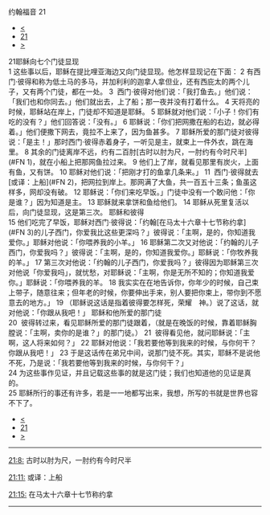 ﻿





 约翰福音 21




* [<](bible/JHN20.md)
* [21](bible/JHN.md)
* [>](bible/ACT01.md)



 
21耶稣向七个门徒显现  
1 这些事以后，耶稣在提比哩亚海边又向门徒显现。他怎样显现记在下面： 
2 有西门·彼得和称为低土马的多马，并加利利的迦拿人拿但业，还有西庇太的两个儿子，又有两个门徒，都在一处。 
3  西门·彼得对他们说：「我打鱼去。」他们说：「我们也和你同去。」他们就出去，上了船；那一夜并没有打着什么。 
4 天将亮的时候，耶稣站在岸上，门徒却不知道是耶稣。 
5 耶稣就对他们说：「小子！你们有吃的没有？」他们回答说：「没有。」 
6 耶稣说：「你们把网撒在船的右边，就必得着。」他们便撒下网去，竟拉不上来了，因为鱼甚多。 
7 耶稣所爱的那门徒对彼得说：「是主！」那时西门·彼得赤着身子，一听见是主，就束上一件外衣，跳在海里。 
8 其余的门徒离岸不远，约有二百肘[古时以肘为尺，一肘约有今时尺半](#FN
1)，就在小船上把那网鱼拉过来。 
9 他们上了岸，就看见那里有炭火，上面有鱼，又有饼。 
10 耶稣对他们说：「把刚才打的鱼拿几条来。」 
11  西门·彼得就去[或译：上船](#FN
2)，把网拉到岸上。那网满了大鱼，共一百五十三条；鱼虽这样多，网却没有破。 
12 耶稣说：「你们来吃早饭。」门徒中没有一个敢问他：「你是谁？」因为知道是主。 
13 耶稣就来拿饼和鱼给他们。 
14 耶稣从死里复活以后，向门徒显现，这是第三次。 耶稣和彼得  
15 他们吃完了早饭，耶稣对西门·彼得说：「约翰[在马太十六章十七节称约拿](#FN
3)的儿子西门，你爱我比这些更深吗？」彼得说：「主啊，是的，你知道我爱你。」耶稣对他说：「你喂养我的小羊。」 
16 耶稣第二次又对他说：「约翰的儿子西门，你爱我吗？」彼得说：「主啊，是的，你知道我爱你。」耶稣说：「你牧养我的羊。」 
17 第三次对他说：「约翰的儿子西门，你爱我吗？」彼得因为耶稣第三次对他说「你爱我吗」，就忧愁，对耶稣说：「主啊，你是无所不知的；你知道我爱你。」耶稣说：「你喂养我的羊。 
18 我实实在在地告诉你，你年少的时候，自己束上带子，随意往来；但年老的时候，你要伸出手来，别人要把你束上，带你到不愿意去的地方。」 
19 （耶稣说这话是指着彼得要怎样死，荣耀　神。）说了这话，就对他说：「你跟从我吧！」 耶稣和他所爱的那门徒  
20  彼得转过来，看见耶稣所爱的那门徒跟着，（就是在晚饭的时候，靠着耶稣胸膛说：「主啊，卖你的是谁？」的那门徒。） 
21  彼得看见他，就问耶稣说：「主啊，这人将来如何？」 
22 耶稣对他说：「我若要他等到我来的时候，与你何干？你跟从我吧！」 
23 于是这话传在弟兄中间，说那门徒不死。其实，耶稣不是说他不死，乃是说：「我若要他等到我来的时候，与你何干？」  
24 为这些事作见证，并且记载这些事的就是这门徒；我们也知道他的见证是真的。  
25 耶稣所行的事还有许多，若是一一地都写出来，我想，所写的书就是世界也容不下了。 
* [<](bible/JHN20.md)
* [21](bible/JHN.md)
* [>](bible/ACT01.md)





---


[21:8:](#V8)
古时以肘为尺，一肘约有今时尺半


[21:11:](#V11)
或译：上船


[21:15:](#V15)
在马太十六章十七节称约拿




---









